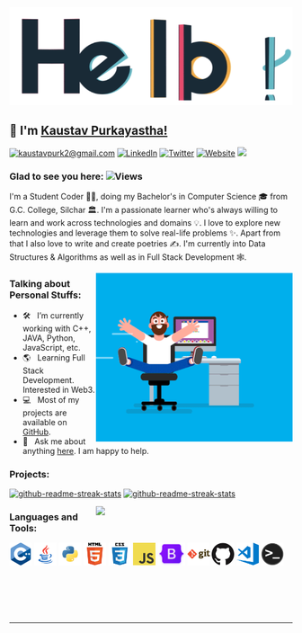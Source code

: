 <p align="center"> <img src="assets/hello.gif" alt="hello"/> </p>

## 👋 I'm [Kaustav Purkayastha!](https://github.com/Kaustav-Purkayastha/)

[<img alt="kaustavpurk2@gmail.com" src="https://img.shields.io/badge/kaustavpurk2@gmail.com-c14438.svg?&style=for-the-badge&logo=Gmail&logoColor=white" />](mailto:kaustavpurk2@gmail.com)
[<img alt="LinkedIn" src="https://img.shields.io/badge/Linkedin-blue?.svg?&style=for-the-badge&logo=Linkedin&logoColor=white" />](https://www.linkedin.com/in/kaustav-02/)
[<img alt="Twitter" src="https://img.shields.io/badge/Twitter-%231DA1F2.svg?&style=for-the-badge&logo=Twitter&logoColor=white" />](https://twitter.com/imKaustav_)
[<img alt="Website" src="https://img.shields.io/badge/website-%2312100E.svg?&style=for-the-badge&logo=Google-chrome&logoColor=white" />](https://theuntoldpoetries.wordpress.com)
[<img src="https://img.shields.io/github/followers/Kaustav-Purkayastha?label=Follow&style=social" />](https://github.com/Kaustav-Purkayastha/?tab=follow)


### Glad to see you here:  ![Views](https://komarev.com/ghpvc/?username=mavericktk&color=blue)


I'm a Student Coder 👨‍💻, doing my Bachelor's in Computer Science 🎓 from G.C. College, Silchar 🏛. I'm a passionate learner who's always willing to learn and work across technologies and domains 💡. I love to explore new technologies and leverage them to solve real-life problems ✨. Apart from that I also love to write and create poetries ✍️. I'm currently into Data Structures & Algorithms as well as in Full Stack Development 🕸️.

<img align="right" height="300" width="350" alt="" src="assets/coder.gif" />

### Talking about Personal Stuffs:

- 🛠 &nbsp; I’m currently working with C++, JAVA, Python, JavaScript, etc.
- 🌎 &nbsp; Learning Full Stack Development. Interested in Web3.
- 💻 &nbsp; Most of my projects are available on [GitHub](https://github.com/Kaustav-Purkayastha).
- 💬 &nbsp; Ask me about anything [here](https://www.linkedin.com/in/kaustav-02/). I am happy to help.

### Projects:

[<img width="250" src="https://denvercoder1-github-readme-stats.vercel.app/api/pin/?username=Kaustav-Purkayastha&repo=Bumble-Clone-Project&theme=react&bg_color=273849&title_color=F85D7F&icon_color=F8D866&hide_border=true&show_icons=false" alt="github-readme-streak-stats" />](https://github.com/Kaustav-Purkayastha/Bumble-Clone-Project/)
[<img width="250" src="https://denvercoder1-github-readme-stats.vercel.app/api/pin/?username=Kaustav-Purkayastha&repo=Library-Management-System&theme=react&bg_color=273849&title_color=F85D7F&icon_color=F8D866&hide_border=true&show_icons=false" alt="github-readme-streak-stats" />](https://github.com/Kaustav-Purkayastha/Library-Management-System/)

[<img width="350" align="right" src="https://github-readme-stats.vercel.app/api/top-langs/?username=Kaustav-Purkayastha&layout=compact&theme=cobalt&hide_border=true" />](https://github.com/Kaustav-Purkayastha/)

### Languages and Tools:

<code><img height="40" src="assets/cpp.png" alt="cpp"></code>
<code><img height="40" src="assets/java.png" alt="java"></code>
<code><img height="40" src="assets/python.png" alt="python"></code>
<code><img height="40" src="assets/html.png" alt="html"></code>
<code><img height="40" src="assets/css.png" alt="css"></code>
<code><img height="40" src="assets/javascript.png" alt="javascript"></code>
<code><img height="40" src="assets/bootstrap.png" alt="bootstrap"></code>
<code><img height="40" src="assets/git.png" alt="git"></code>
<code><img height="40" src="assets/github.png" alt="github"></code>
<code><img height="40" src="assets/visual-studio-code.png" alt="visual-studio-code"></code>
<code><img height="40" src="assets/terminal.png" alt="terminal"></code>
<br>
<br>
<br>
<br>
<br>
<br>
<hr>
